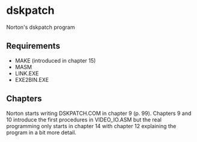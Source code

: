 # dskpatch
Norton's dskpatch program

## Requirements

  - MAKE (introduced in chapter 15)
  - MASM
  - LINK.EXE
  - EXE2BIN.EXE
  
 
 ## Chapters
 
 Norton starts writing DSKPATCH.COM in chapter 9 (p. 99).
 Chapters 9 and 10 introduce the first procedures in VIDEO_IO.ASM but the real programming only starts in chapter 14 with chapter 12 explaining the program in a bit more detail.
